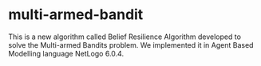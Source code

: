 # multi-armed-bandit

This is a new algorithm called Belief Resilience Algorithm developed to solve the Multi-armed Bandits problem. We implemented it in Agent Based Modelling language NetLogo 6.0.4.

